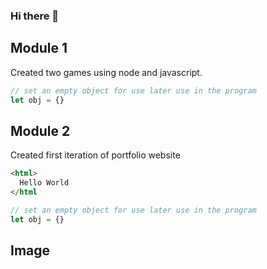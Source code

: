 ### Hi there 👋


## Module 1
Created two games using node and javascript.

```javascript
// set an empty object for use later use in the program
let obj = {}
```

## Module 2
Created first iteration of portfolio website

```html
<html>
  Hello World
</html
```
```javascript
// set an empty object for use later use in the program
let obj = {}
```
## Image
<!-- ![Mandalorian Skull](https://starwarsblog.starwars.com/wp-content/uploads/2019/12/the-mandalorian-announce-tall.jpg) -->




<!--
**joshuafmendez/joshuafmendez** is a ✨ _special_ ✨ repository because its `README.md` (this file) appears on your GitHub profile.

Here are some ideas to get you started:

- 🔭 I’m currently working on ...
- 🌱 I’m currently learning ...
- 👯 I’m looking to collaborate on ...
- 🤔 I’m looking for help with ...
- 💬 Ask me about ...
- 📫 How to reach me: ...
- 😄 Pronouns: ...
- ⚡ Fun fact: ...
-->
